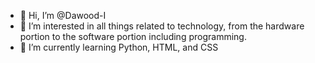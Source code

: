 - 👋 Hi, I’m @Dawood-I
- 👀 I’m interested in all things related to technology, from the hardware portion to the software portion including programming.
- 🌱 I’m currently learning Python, HTML, and CSS
